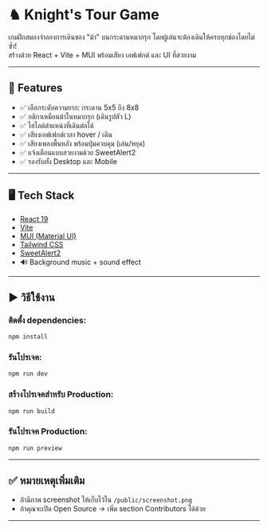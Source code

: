 # ♞ Knight's Tour Game

เกมฝึกสมองจำลองการเดินของ "ม้า" บนกระดานหมากรุก โดยผู้เล่นจะต้องเดินให้ครบทุกช่องโดยไม่ซ้ำ!  
สร้างด้วย React + Vite + MUI พร้อมเสียง เอฟเฟกต์ และ UI ที่สวยงาม

---

## 🚀 Features

- ✅ เลือกระดับความยาก: กระดาน 5x5 ถึง 8x8
- ✅ กติกาเหมือนม้าในหมากรุก (เดินรูปตัว L)
- ✅ ไฮไลต์ตำแหน่งที่เดินต่อได้
- ✅ เสียงเอฟเฟกต์เวลา hover / เดิน
- ✅ เสียงเพลงพื้นหลัง พร้อมปุ่มควบคุม (เล่น/หยุด)
- ✅ แจ้งเตือนแบบสวยงามด้วย SweetAlert2
- ✅ รองรับทั้ง Desktop และ Mobile

---

## 🖥️ Tech Stack

- [React 19](https://reactjs.org/)
- [Vite](https://vitejs.dev/)
- [MUI (Material UI)](https://mui.com/)
- [Tailwind CSS](https://tailwindcss.com/)
- [SweetAlert2](https://sweetalert2.github.io/)
- 🔊 Background music + sound effect

---

## ▶️ วิธีใช้งาน

### ติดตั้ง dependencies:
```bash
npm install
```
### รันโปรเจค:
```bash
npm run dev
```
### สร้างโปรเจคสำหรับ Production:
```bash
npm run build
```
### รันโปรเจค Production:
```bash
npm run preview
```


---

## ✅ หมายเหตุเพิ่มเติม

- ถ้ามีภาพ screenshot ให้เก็บไว้ใน `/public/screenshot.png`
- ถ้าคุณจะเปิด Open Source → เพิ่ม section Contributors ได้ด้วย

---
